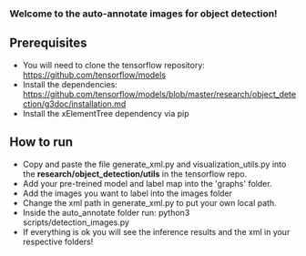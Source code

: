 ### Welcome to the auto-annotate images for object detection!

## Prerequisites
- You will need to clone the tensorflow repository: https://github.com/tensorflow/models
- Install the dependencies: https://github.com/tensorflow/models/blob/master/research/object_detection/g3doc/installation.md
- Install the xElementTree dependency via pip
## How to run
- Copy and paste the file generate_xml.py and visualization_utils.py into the **research/object_detection/utils** in the tensorflow repo.
- Add your pre-treined model and label map into the 'graphs' folder.
- Add the images you want to label into the images folder
- Change the xml path in generate_xml.py to put your own local path.
- Inside the auto_annotate folder run: python3 scripts/detection_images.py
- If everything is ok you will see the inference results and the xml in your respective folders!